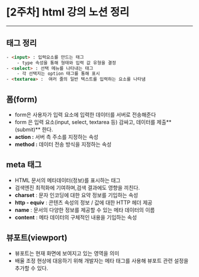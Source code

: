 # [2주차] html 강의 노션 정리

---

## 태그 정리
```html
- <input> : 입력요소를 만드는 태그
    - type 속성을 통해 형태와 입력 값 유형을 결정
- <select> : 선택 메뉴를 나타내는 태그
    - 각 선택지는 option 태그를 통해 표시
- <textarea> :  여러 줄의 일반 텍스트를 입력하는 요소를 나타냄
```

## 폼(form)

- form은 사용자가 입력 요소에 입력한 데이터를 서버로 전송해준다
- form 은 입력 요소(input, select, textarea 등) 감싸고, 데이터를 제출**(submit)** 한다.
- **action :** 서버 측 주소를 지정하는 속성
- **method :** 데이터 전송 방식을 지정하는 속성

## meta 태그

- HTML 문서의 메타데이터(정보)를 표시하는 태그
- 검색엔진 최적화에 기여하며,검색 결과에도 영향을 끼친다.
- **charset** : 문자 인코딩에 대한 요약 정보를 기입하는 속성
- **http - equiv** : 콘텐츠 속성의 정보 / 값에 대한 HTTP 헤더 제공
- **name** : 문서의 다양한 정보를 제공할 수 있는 메타 데이터의 이름
- **content** : 메타 데이터의 구체적인 내용을 기입하는 속성

## 뷰포트(viewport)

- 뷰포트는 현재 화면에 보여지고 있는 영역을 의미
- 배율 조정 현상에 대응하기 위해 개발자는 메타 태그를 사용해 뷰포트 관련 설정을 추가할 수 있다.
